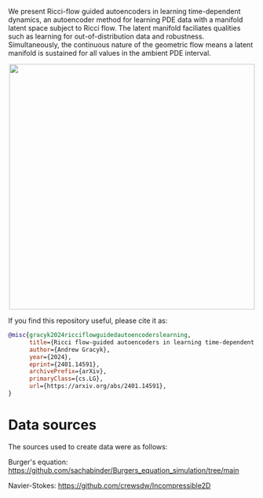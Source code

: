 We present Ricci-flow guided autoencoders in learning time-dependent dynamics, an autoencoder method for learning PDE data with a manifold latent space subject to Ricci flow. The latent manifold faciliates qualities such as learning for out-of-distribution data and robustness. Simultaneously, the continuous nature of the geometric flow means a latent manifold is sustained for all values in the ambient PDE interval.



<div align="center">
<img src="https://github.com/user-attachments/assets/ffc1d916-f9b6-45ae-96b6-6c949aa5993b" width="500">
</div>



If you find this repository useful, please cite it as:
```bibtex
@misc{gracyk2024ricciflowguidedautoencoderslearning,
      title={Ricci flow-guided autoencoders in learning time-dependent dynamics}, 
      author={Andrew Gracyk},
      year={2024},
      eprint={2401.14591},
      archivePrefix={arXiv},
      primaryClass={cs.LG},
      url={https://arxiv.org/abs/2401.14591}, 
}
```


# Data sources

The sources used to create data were as follows:

Burger's equation: https://github.com/sachabinder/Burgers_equation_simulation/tree/main

Navier-Stokes: https://github.com/crewsdw/Incompressible2D
